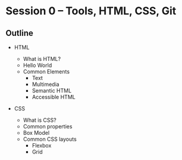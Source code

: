 # Session 0 – Tools, HTML, CSS, Git

## Outline

- HTML

  - What is HTML?
  - Hello World
  - Common Elements
    - Text
    - Multimedia
    - Semantic HTML
    - Accessible HTML

- CSS

  - What is CSS?
  - Common properties
  - Box Model
  - Common CSS layouts
    - Flexbox
    - Grid
